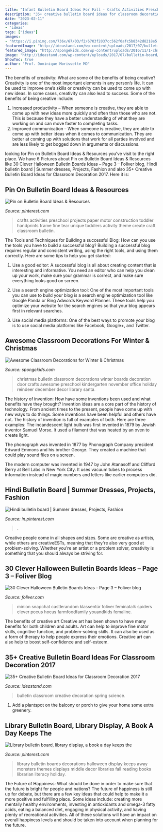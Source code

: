 ```yaml
---
title: "Infant Bulletin Board Ideas For Fall - Crafts Activities Preschool Projects Paper Motor Construction Toddler Handprints Frame Fine Tear Unique Toddlers Activity Theme Create Craft Classroom Bulletin"
description: "35+ creative bulletin board ideas for classroom decoration 2017"
date: "2023-02-11"
categories:
- "ideas"
tags: ["ideas"]
images:
- "https://i.pinimg.com/736x/67/03/f2/6703f2037cc562f0afc5b8342d8218e5.jpg"
featuredImage: "http://ideastand.com/wp-content/uploads/2017/07/bulletin-board/15-bulletin-board-ideas-for-classroom.jpg"
featured_image: "http://spongekids.com/wp-content/uploads/2016/11/1-christmas-bulletin-board-ideas-thumb.jpg"
image: "http://ideastand.com/wp-content/uploads/2017/07/bulletin-board/15-bulletin-board-ideas-for-classroom.jpg"
ShowToc: true
author: "Prof. Dominique Morissette MD"
---
```



The benefits of creativity: What are some of the benefits of being creative?
Creativity is one of the most important elements in any person’s life. It can be used to improve one’s skills or creativity can be used to come up with new ideas. In some cases, creativity can also lead to success. Some of the benefits of being creative include: 
1. Increased productivity – When someone is creative, they are able to come up with new ideas more quickly and often than those who are not. This is because they have a better understanding of what they are working on and can move faster to completing tasks. 
2. Improved communication – When someone is creative, they are able to come up with better ideas when it comes to communication. They are better at coming up with solutions that work for all parties involved and are less likely to get bogged down in arguments or discussions. 

	

		
looking for Pin on Bulletin Board Ideas &amp; Resources you've visit to the right place. We have 6 Pictures about Pin on Bulletin Board Ideas &amp; Resources like 30 Clever Halloween Bulletin Boards Ideas – Page 3 – Foliver blog, Hindi bulletin board | Summer dresses, Projects, Fashion and also 35+ Creative Bulletin Board Ideas for Classroom Decoration 2017. Here it is:
		
    
## Pin On Bulletin Board Ideas &amp; Resources

<img loading=lazy src="https://i.pinimg.com/736x/67/03/f2/6703f2037cc562f0afc5b8342d8218e5.jpg" onerror="this.onerror=null;this.src='https://tse2.mm.bing.net/th?id=OIP.CGsdvnsQjmk54sL9WOsQuAHaJ3&amp;pid=15.1';" alt="Pin on Bulletin Board Ideas &amp; Resources">

_Source: pinterest.com_

>crafts activities preschool projects paper motor construction toddler handprints frame fine tear unique toddlers activity theme create craft classroom bulletin. 

	

The Tools and Techniques for Building a successful Blog: How can you use the tools you have to build a successful blog?
Building a successful blog requires regular and consistent writing, using the right tools, and using them correctly. Here are some tips to help you get started:
1. Use a good editor: A successful blog is all about creating content that is interesting and informative. You need an editor who can help you clean up your work, make sure your grammar is correct, and make sure everything looks good on screen.

2. Use a search engine optimization tool: One of the most important tools you can use to build your blog is a search engine optimization tool like Google Panda or Bing Adwords Keyword Planner. These tools help you optimize your website for the search engines so that your blog appears first in relevant searches.

3. Use social media platforms: One of the best ways to promote your blog is to use social media platforms like Facebook, Google+, and Twitter.

    
## Awesome Classroom Decorations For Winter &amp; Christmas

<img loading=lazy src="http://spongekids.com/wp-content/uploads/2016/11/1-christmas-bulletin-board-ideas-thumb.jpg" onerror="this.onerror=null;this.src='https://tse4.mm.bing.net/th?id=OIP.1HnqEbdO0079Kp5W_cLmEQHaHa&amp;pid=15.1';" alt="Awesome Classroom Decorations for Winter &amp; Christmas">

_Source: spongekids.com_

>christmas bulletin classroom decorations winter boards decoration door crafts awesome preschool kindergarten november office holiday reindeer december decor library santa. 

	

The history of invention: How have some inventions been used and what benefits have they brought?
Invention ideas are a core part of the history of technology. From ancient times to the present, people have come up with new ways to do things. Some inventions have been helpful and others have not. The history of invention is full of examples of both. Here are three examples:
The incandescent light bulb was first invented in 1879 by Jewish inventor Samuel Morse. It used a filament that was heated by an oven to create light.

The phonograph was invented in 1877 by Phonograph Company president Edward Emmons and his brother George. They created a machine that could play sound files on a screen.

The modern computer was invented in 1947 by John Atanasoff and Clifford Berry at Bell Labs in New York City. It uses vacuum tubes to process information instead of magic numbers and letters like earlier computers did.

    
## Hindi Bulletin Board | Summer Dresses, Projects, Fashion

<img loading=lazy src="https://i.pinimg.com/736x/d8/f8/b5/d8f8b58c8817ba6bc8b5933286508359--bulletin-boards-grace.jpg" onerror="this.onerror=null;this.src='https://tse4.mm.bing.net/th?id=OIP.ch5cnowJ98q4CQSCaN3oPgHaJ4&amp;pid=15.1';" alt="Hindi bulletin board | Summer dresses, Projects, Fashion">

_Source: in.pinterest.com_

>. 

	

Creative people come in all shapes and sizes. Some are creative as artists, while others are creativeESTs, meaning that they're also very good at problem-solving. Whether you're an artist or a problem solver, creativity is something that you should always be striving for.

    
## 30 Clever Halloween Bulletin Boards Ideas – Page 3 – Foliver Blog

<img loading=lazy src="http://www.foliver.com/wp-content/uploads/2019/10/3-Halloween-Spider-bulletin-board.jpg" onerror="this.onerror=null;this.src='https://tse1.mm.bing.net/th?id=OIP.bOFtzZNKXiio5c6rCt1uuQHaNN&amp;pid=15.1';" alt="30 Clever Halloween Bulletin Boards Ideas – Page 3 – Foliver blog">

_Source: foliver.com_

>minion snapchat castlerandom klassentür foliver feminatalk spiders clever pocus hocus farmfoodfamily youandkids femaline. 

	

The benefits of creative art
Creative art has been shown to have many benefits for both children and adults. Art can help to improve fine motor skills, cognitive function, and problem-solving skills. It can also be used as a form of therapy to help people express their emotions. Creative art can also help to boost self-confidence and self-esteem.

    
## 35+ Creative Bulletin Board Ideas For Classroom Decoration 2017

<img loading=lazy src="http://ideastand.com/wp-content/uploads/2017/07/bulletin-board/15-bulletin-board-ideas-for-classroom.jpg" onerror="this.onerror=null;this.src='https://tse3.mm.bing.net/th?id=OIP.pbK8tQ7U2udN990lSJosPgHaJ4&amp;pid=15.1';" alt="35+ Creative Bulletin Board Ideas for Classroom Decoration 2017">

_Source: ideastand.com_

>bulletin classroom creative decoration spring science. 

	

1. Add a plantspot on the balcony or porch to give your home some extra greenery.

    
## Library Bulletin Board, Library Display, A Book A Day Keeps The

<img loading=lazy src="https://i.pinimg.com/originals/ec/b6/45/ecb6454ba03390942ffbadd9665461ef.jpg" onerror="this.onerror=null;this.src='https://tse1.mm.bing.net/th?id=OIP.0Ow11g3vKECMSxXO10iiVwHaJ4&amp;pid=15.1';" alt="Library bulletin board, library display, a book a day keeps the">

_Source: pinterest.com_

>library bulletin boards decorations halloween display keeps away monsters themes displays middle decor libraries fall reading books librarian literacy holiday. 

	

The Future of Happiness: What should be done in order to make sure that the future is bright for people and nations?
The future of happiness is still up for debate, but there are a few key ideas that could help to make it a more positive and fulfilling place. Some ideas include: creating more mentally healthy environments, investing in antioxidants and omega-3 fatty acids, eating a balanced diet, engaging in physical activity, and having plenty of recreational activities. All of these solutions will have an impact on overall happiness levels and should be taken into account when planning for the future.

